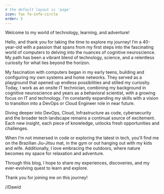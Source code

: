 ```yaml
---
# the default layout is 'page'
icon: fas fa-info-circle
order: 5
---
```


Welcome to my world of technology, learning, and adventure!

Hello, and thank you for taking the time to explore my journey! I’m a 40-year-old with a passion that spans from my first steps into the fascinating world of computers to delving into the nuances of cognitive neuroscience. My path has been a vibrant blend of technology, science, and a relentless curiosity for what lies beyond the horizon.

My fascination with computers began in my early teens, building and configuring my own systems and home networks. They served as a playground that opened up endless possibilities and stilled my curiosity. Today, I work as an onsite IT technician, combining my background in cognitive neuroscience and years as a behavioral scientist, with a growing focus on IT and technology. I'm constantly expanding my skills with a vision to transition into a DevOps or Cloud Engineer role in near future.

Diving deeper into DevOps, Cloud, Infrastructure as code, cybersecurity and the broader tech landscape remains a continual source of excitement. Each new insight, each piece of knowledge, unlocks fresh opportunities and challenges.

When I’m not immersed in code or exploring the latest in tech, you'll find me on the Brazilian Jiu-Jitsu mat, in the gym or out hanging out with my kids and wife. Additionally, I love embracing the outdoors, where nature becomes my space for relaxation and adventure.

Through this blog, I hope to share my experiences, discoveries, and my ever-evolving quest to learn and explore. 

Thank you for joining me on this journey!

//Dawid

